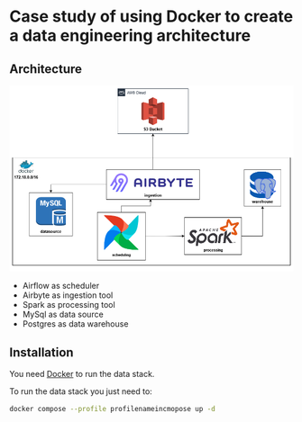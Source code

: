 # Case study of using Docker to create a data engineering architecture

## Architecture

![](./architecture.png)

- Airflow as scheduler
- Airbyte as ingestion tool
- Spark as processing tool
- MySql as data source
- Postgres as data warehouse

## Installation

You need [Docker](https://www.docker.com/) to run the data stack.

To run the data stack you just need to:
```sh
docker compose --profile profilenameincmopose up -d
```


